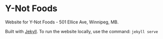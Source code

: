  # Y-Not Foods
 Website for Y-Not Foods - 501 Ellice Ave, Winnipeg, MB.

Built with [Jekyll](https://jekyllrb.com/). To run the website locally, use the command: `jekyll serve`
